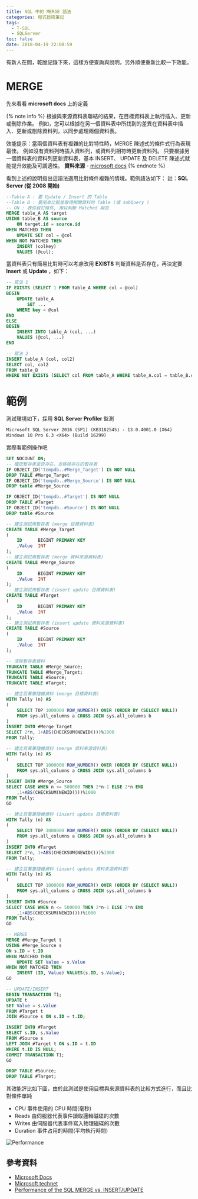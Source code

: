 ```yaml
---
title: SQL 中的 MERGE 語法
categories: 程式技術筆記
tags:
  - T-SQL
  - SQLServer
toc: false
date: 2018-04-19 22:08:59
---
```



有新人在問，乾脆記錄下來，這樣方便查詢與說明<!-- more -->，另外順便重新比較一下效能。

# **MERGE**

先來看看 **microsoft docs** 上的定義

{% note info %}
根據與來源資料表聯結的結果，在目標資料表上執行插入、更新或刪除作業。 例如，您可以根據在另一個資料表中所找到的差異在資料表中插入、更新或刪除資料列，以同步處理兩個資料表。

效能提示：當兩個資料表有複雜的比對特性時，MERGE 陳述式的條件式行為表現最佳。 例如沒有資料列時插入資料列，或資料列相符時更新資料列。 只要根據另一個資料表的資料列更新資料表，基本 INSERT、 UPDATE 及 DELETE 陳述式就能提升效能及可調適性。
**資料來源** - [microsoft docs](https://docs.microsoft.com/zh-tw/sql/t-sql/statements/merge-transact-sql)
{% endnote %}

看到上述的說明指出這語法適用比對條件複雜的情境。範例語法如下：
註：**SQL Server (從 2008 開始)**

``` sql
--Table A : 要 Update / Insert 的 Table
--Table B : 要用來比較並取得相關資料的 Table (或 subQuery )
-- ON : 表你自訂條件, 用以判斷 Matched 與否
MERGE table_A AS target
USING table_B AS source
    ON target.id = source.id
WHEN MATCHED THEN
    UPDATE SET col = @col
WHEN NOT MATCHED THEN
    INSERT (colkey)
    VALUES (@col);
```

當資料表只有簡易比對時可以考慮改用 **EXISTS** 判斷資料是否存在，再決定要 **Insert** 或 **Update** ，如下：

``` sql
-- 寫法 1
IF EXISTS (SELECT 1 FROM table_A WHERE col = @col)
BEGIN
    UPDATE table_A
        SET ...
    WHERE key = @col
END
ELSE
BEGIN
    INSERT INTO table_A (col, ...)
    VALUES (@col, ...)
END

-- 寫法 2
INSERT table_A (col, col2)
SELECT col, col2
FROM table_B
WHERE NOT EXISTS (SELECT col FROM table_A WHERE table_A.col = table_B.col);

```

# 範例

測試環境如下，採用 **SQL Server Profiler** 監測

``` txt
Microsoft SQL Server 2016 (SP1) (KB3182545) - 13.0.4001.0 (X64)
Windows 10 Pro 6.3 <X64> (Build 16299)
```

實際看範例操作吧

``` sql
SET NOCOUNT ON;
-- 確認暫存表是否存在，並移除存在的暫存表
IF OBJECT_ID('tempdb..#Merge_Target') IS NOT NULL
DROP TABLE #Merge_Target
IF OBJECT_ID('tempdb..#Merge_Source') IS NOT NULL
DROP table #Merge_Source

IF OBJECT_ID('tempdb..#Target') IS NOT NULL
DROP TABLE #Target
IF OBJECT_ID('tempdb..#Source') IS NOT NULL
DROP table #Source

-- 建立測試用暫存表 (merge 目標資料表)
CREATE TABLE #Merge_Target
(
    ID      BIGINT PRIMARY KEY
    ,Value  INT
);
-- 建立測試用暫存表 (merge 資料來源資料表)
CREATE TABLE #Merge_Source
(
    ID      BIGINT PRIMARY KEY
    ,Value  INT
);
-- 建立測試用暫存表 (insert update 目標資料表)
CREATE TABLE #Target
(
    ID      BIGINT PRIMARY KEY
    ,Value  INT
);
-- 建立測試用暫存表 (insert update 資料來源資料表)
CREATE TABLE #Source
(
    ID      BIGINT PRIMARY KEY
    ,Value  INT
);

-- 清除暫存表資料
TRUNCATE TABLE #Merge_Source;
TRUNCATE TABLE #Merge_Target;
TRUNCATE TABLE #Source;
TRUNCATE TABLE #Target;

-- 建立百萬筆隨機資料 (merge 目標資料表)
WITH Tally (n) AS
(
    SELECT TOP 1000000 ROW_NUMBER() OVER (ORDER BY (SELECT NULL))
    FROM sys.all_columns a CROSS JOIN sys.all_columns b
)
INSERT INTO #Merge_Target
SELECT 2*n, 1+ABS(CHECKSUM(NEWID()))%1000
FROM Tally;

-- 建立百萬筆隨機資料 (merge 資料來源資料表)
WITH Tally (n) AS
(
    SELECT TOP 1000000 ROW_NUMBER() OVER (ORDER BY (SELECT NULL))
    FROM sys.all_columns a CROSS JOIN sys.all_columns b
)
INSERT INTO #Merge_Source
SELECT CASE WHEN n <= 500000 THEN 2*n-1 ELSE 2*n END
    ,1+ABS(CHECKSUM(NEWID()))%1000
FROM Tally;
GO

-- 建立百萬筆隨機資料 (insert update 目標資料表)
WITH Tally (n) AS
(
    SELECT TOP 1000000 ROW_NUMBER() OVER (ORDER BY (SELECT NULL))
    FROM sys.all_columns a CROSS JOIN sys.all_columns b
)
INSERT INTO #Target
SELECT 2*n, 1+ABS(CHECKSUM(NEWID()))%1000
FROM Tally;

-- 建立百萬筆隨機資料 (insert update 資料來源資料表)
WITH Tally (n) AS
(
    SELECT TOP 1000000 ROW_NUMBER() OVER (ORDER BY (SELECT NULL))
    FROM sys.all_columns a CROSS JOIN sys.all_columns b
)
INSERT INTO #Source
SELECT CASE WHEN n <= 500000 THEN 2*n-1 ELSE 2*n END
    ,1+ABS(CHECKSUM(NEWID()))%1000
FROM Tally;
GO

-- MERGE
MERGE #Merge_Target t
USING #Merge_Source s
ON s.ID = t.ID
WHEN MATCHED THEN
    UPDATE SET Value = s.Value
WHEN NOT MATCHED THEN
    INSERT (ID, Value) VALUES(s.ID, s.Value);
GO

-- UPDATE/INSERT
BEGIN TRANSACTION T1;
UPDATE t
SET Value = s.Value
FROM #Target t
JOIN #Source s ON s.ID = t.ID;

INSERT INTO #Target
SELECT s.ID, s.Value
FROM #Source s
LEFT JOIN #Target t ON s.ID = t.ID
WHERE t.ID IS NULL;
COMMIT TRANSACTION T1;
GO

DROP TABLE #Source;
DROP TABLE #Target;
```

其效能評比如下圖，由於此測試是使用目標與來源資料表的比較方式進行，而且比對條件單純

- CPU 事件使用的 CPU 時間(毫秒)
- Reads 由伺服器代表事件讀取邏輯磁碟的次數
- Writes 由伺服器代表事件寫入物理磁碟的次數
- Duration 事件占用的時間(平均執行時間)

![Performance](https://lh3.googleusercontent.com/9bSSr0JLl4v7UFf4vZc2vE0O1idKB7wuGp4X7XZNwaKeT0LEZWphWB9FVPhcDWEwuWu48MIu8028AFlhDeYq1jd8DI-ngbDwbTxaNXbQLiKXurrlVkFbFlmKkGJkTynfzGoyaG91rw5GGxkCeU-hfpxC7nbhsFdaeNMBu1oW-N8U2OmpPM0RBTdUM68IMs4nE7nj5XnybrCbb5yyFNDkQJ5hVMfbQUe2nUto7JE80yAZzVnHub2VLK6TU7w8zmP1wEq0anUCvhpIlwX8KBBwEe8y1VwGueEy4d3JwMuZdu3fVBJEdsg2ImuAtjjf0SUJbnAR3QM3P_S6HrhCU_QRJ0pSpRuvNh-8WQQZfQRY7NSii0tUWRLZI1W9yDi2HZo6nIv6eHT4YUMgzVK4NsEFvb3jzo3rWzptkToBtRM6sSbsAXAxvTcEtKI1XdyQgvrUOva5qFyOn9vC-sSM-y0Mwzwxwz-Y9mmK6TAKTEm-bBD_QS86wSsJtr13oJKux3AZn06O_9_KkfpEWtz0aa0z8tZ8v-UiphO_b_R8RCcPKCZWTS3RZAUyHNzfrRUukDrHUUUvudEvmFgyBlDWxFVBWs_AH8c4O3h67uWD8NJrbHN6emHMVA3rTVCcohuF9BoM6lGNoSOWU1mPP1jNv3I3NKDzi1mJtCkm=w1141-h311-no)

## 參考資料

- [Microsoft Docs][1]
- [Microsoft technet][2]
- [Performance of the SQL MERGE vs. INSERT/UPDATE][3]

[1]: https://docs.microsoft.com/zh-tw/sql/t-sql/statements/merge-transact-sql
[2]: https://technet.microsoft.com/zh-tw/library/bb522522(v=sql.105).aspx
[3]: http://www.sqlservercentral.com/articles/MERGE/103127/
[4]: http://deanma.blogspot.tw/2015/01/ms-sql-merge.html
